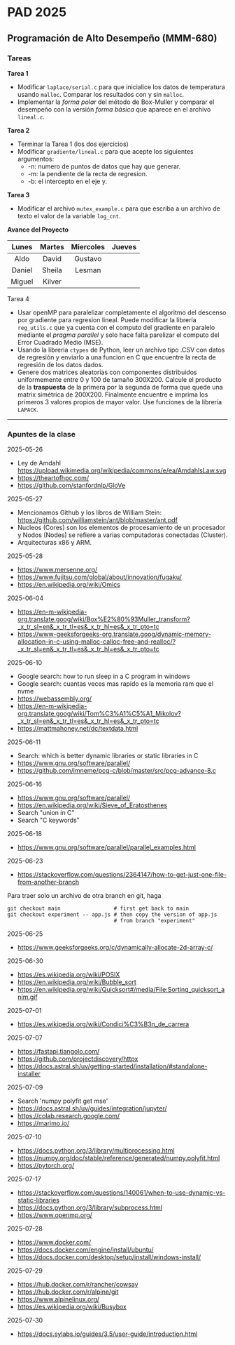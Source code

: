 # PAD 2025
## Programación de Alto Desempeño (MMM-680)

### Tareas
**Tarea 1**

* Modificar `laplace/serial.c` para que inicialice los datos de temperatura usando `malloc`. Comparar los resultados con y sin `malloc`.
* Implementar la *forma polar* del método de Box-Muller y comparar el desempeño con la versión *forma básica* que aparece en el archivo `lineal.c`.

**Tarea 2**

* Terminar la Tarea 1 (los dos ejercicios)
* Modificar `gradiente/lineal.c` para que acepte los siguientes argumentos:
    *  -n: numero de puntos de datos que hay que generar.
    *  -m: la pendiente de la recta de regresion.
    *  -b: el intercepto en el eje y.

**Tarea 3**

* Modificar el archivo `mutex_example.c` para que escriba a un archivo de texto el valor de la variable `log_cnt`. 
     
     
 **Avance del Proyecto**

| Lunes  | Martes | Miercoles | Jueves |
|:------:|:------:|:---------:|:------:|
|  Aldo  | David  |  Gustavo  |        |
| Daniel | Sheila |  Lesman   |        |
| Miguel | Kilver |           |        |


Tarea 4

* Usar openMP para paralelizar completamente el algoritmo del descenso por gradiente para regresion lineal. Puede modificar la librería `reg_utils.c` que ya cuenta con el computo del gradiente en paralelo mediante el *pragma parallel* y solo hace falta parelizar el computo del Error Cuadrado Medio (MSE).
* Usando la libreria `ctypes`  de Python, leer un archivo tipo .CSV con datos de regresión y enviarlo a una funcion en C que encuentre la recta de regresión de los datos dados. 
* Genere dos matrices aleatorias con componentes distribuidos uniformemente entre 0 y 100 de tamaño 300X200. Calcule el producto de la **traspuesta** de la primera por la segunda de forma que quede una matrix simétrica de 200X200. Finalmente encuentre e imprima los primeros 3 valores propios de mayor valor. Use funciones de la librería `LAPACK`.


-------------

### Apuntes de la clase

2025-05-26
* Ley de Amdahl https://upload.wikimedia.org/wikipedia/commons/e/ea/AmdahlsLaw.svg
* https://theartofhpc.com/
* https://github.com/stanfordnlp/GloVe 

2025-05-27
* Mencionamos Github y los libros de William Stein: https://github.com/williamstein/ant/blob/master/ant.pdf
* Nucleos (Cores) son los elementos de procesamiento de un procesador y  Nodos (Nodes) se refiere a varias computadoras conectadas (Cluster).
* Arquitecturas x86 y ARM.

2025-05-28
* https://www.mersenne.org/
* https://www.fujitsu.com/global/about/innovation/fugaku/
* https://en.wikipedia.org/wiki/Omics

2025-06-04
* https://en-m-wikipedia-org.translate.goog/wiki/Box%E2%80%93Muller_transform?_x_tr_sl=en&_x_tr_tl=es&_x_tr_hl=es&_x_tr_pto=tc
* https://www-geeksforgeeks-org.translate.goog/dynamic-memory-allocation-in-c-using-malloc-calloc-free-and-realloc/?_x_tr_sl=en&_x_tr_tl=es&_x_tr_hl=es&_x_tr_pto=tc

2025-06-10
* Google search: how to run sleep in a C program in windows
* Google search: cuantas veces mas rapido es la memoria ram que el nvme
* https://webassembly.org/
* https://en-m-wikipedia-org.translate.goog/wiki/Tom%C3%A1%C5%A1_Mikolov?_x_tr_sl=en&_x_tr_tl=es&_x_tr_hl=es&_x_tr_pto=tc
* https://mattmahoney.net/dc/textdata.html

2025-06-11
* Search: which is better dynamic libraries or static libraries in C
* https://www.gnu.org/software/parallel/
* https://github.com/imneme/pcg-c/blob/master/src/pcg-advance-8.c

2025-06-16
* https://www.gnu.org/software/parallel/
* https://en.wikipedia.org/wiki/Sieve_of_Eratosthenes
* Search "union in C"
* Search "C keywords"

2025-06-18
* https://www.gnu.org/software/parallel/parallel_examples.html

2025-06-23
* https://stackoverflow.com/questions/2364147/how-to-get-just-one-file-from-another-branch

Para traer solo un archivo de otra branch en git, haga
```
git checkout main                 # first get back to main
git checkout experiment -- app.js # then copy the version of app.js 
                                  # from branch "experiment"
```

2025-06-25
* https://www.geeksforgeeks.org/c/dynamically-allocate-2d-array-c/

2025-06-30
* https://es.wikipedia.org/wiki/POSIX
* https://en.wikipedia.org/wiki/Bubble_sort
* https://en.wikipedia.org/wiki/Quicksort#/media/File:Sorting_quicksort_anim.gif

2025-07-01
* https://es.wikipedia.org/wiki/Condici%C3%B3n_de_carrera

2025-07-07
* https://fastapi.tiangolo.com/
* https://github.com/projectdiscovery/httpx
* https://docs.astral.sh/uv/getting-started/installation/#standalone-installer
 
 
2025-07-09
* Search 'numpy polyfit get mse'
* https://docs.astral.sh/uv/guides/integration/jupyter/
* https://colab.research.google.com/
* https://marimo.io/

2025-07-10
* https://docs.python.org/3/library/multiprocessing.html
* https://numpy.org/doc/stable/reference/generated/numpy.polyfit.html
* https://pytorch.org/

2025-07-17
* https://stackoverflow.com/questions/140061/when-to-use-dynamic-vs-static-libraries
* https://docs.python.org/3/library/subprocess.html
* https://www.openmp.org/

2025-07-28
* https://www.docker.com/
* https://docs.docker.com/engine/install/ubuntu/
* https://docs.docker.com/desktop/setup/install/windows-install/

2025-07-29
* https://hub.docker.com/r/rancher/cowsay
* https://hub.docker.com/r/alpine/git
* https://www.alpinelinux.org/
* https://es.wikipedia.org/wiki/Busybox

2025-07-30
* https://docs.sylabs.io/guides/3.5/user-guide/introduction.html
